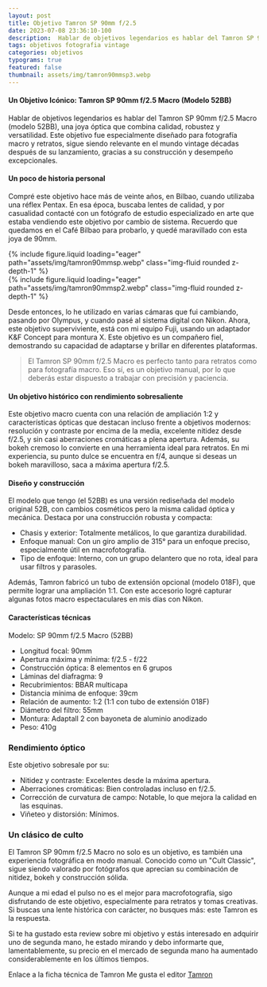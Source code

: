 ```yaml
---
layout: post
title: Objetivo Tamron SP 90mm f/2.5
date: 2023-07-08 23:36:10-100
description:  Hablar de objetivos legendarios es hablar del Tamron SP 90mm f/2.5 Macro (modelo 52BB), una joya óptica que combina calidad, robustez y versatilidad.
tags: objetivos fotografia vintage
categories: objetivos
typograms: true
featured: false
thumbnail: assets/img/tamron90mmsp3.webp
---
```


#### Un Objetivo Icónico: Tamron SP 90mm f/2.5 Macro (Modelo 52BB)

Hablar de objetivos legendarios es hablar del Tamron SP 90mm f/2.5 Macro (modelo 52BB), una joya óptica que combina calidad, robustez y versatilidad. Este objetivo fue especialmente diseñado para fotografía macro y retratos, sigue siendo relevante en el mundo vintage décadas después de su lanzamiento, gracias a su construcción y desempeño excepcionales.
#### Un poco de historia personal

Compré este objetivo hace más de veinte años, en Bilbao, cuando utilizaba una réflex Pentax. En esa época, buscaba lentes de calidad, y por casualidad contacté con un fotógrafo de estudio especializado en arte que estaba vendiendo este objetivo por cambio de sistema. Recuerdo que quedamos en el Café Bilbao para probarlo, y quedé maravillado con esta joya de 90mm.

<div class="row mt-3">
<div class="col-sm mt-3 mt-md-0">
{% include figure.liquid loading="eager" path="assets/img/tamron90mmsp.webp" class="img-fluid rounded z-depth-1" %}
</div>
<div class="col-sm mt-3 mt-md-0">
{% include figure.liquid loading="eager" path="assets/img/tamron90mmsp2.webp" class="img-fluid rounded z-depth-1" %}
</div>
</div>

Desde entonces, lo he utilizado en varias cámaras que fui cambiando, pasando por Olympus, y cuando pasé al sistema digital con Nikon. Ahora, este objetivo superviviente, está con mi equipo Fuji, usando un adaptador K&F Concept para montura X. Este objetivo es un compañero fiel, demostrando su capacidad de adaptarse y brillar en diferentes plataformas.

>El Tamron SP 90mm f/2.5 Macro es perfecto tanto para retratos como para fotografía macro. Eso sí, es un objetivo manual, por lo que deberás estar dispuesto a trabajar con precisión y paciencia.

#### Un objetivo histórico con rendimiento sobresaliente

Este objetivo macro cuenta con una relación de ampliación 1:2 y características ópticas que destacan incluso frente a objetivos modernos: resolución y contraste por encima de la media, excelente nitidez desde f/2.5, y sin casi aberraciones cromáticas a plena apertura. Además, su bokeh cremoso lo convierte en una herramienta ideal para retratos. En mi experiencia, su punto dulce se encuentra en f/4, aunque si deseas un bokeh maravilloso, saca a máxima apertura f/2.5. 

#### Diseño y construcción

El modelo que tengo (el 52BB) es una versión rediseñada del modelo original 52B, con cambios cosméticos pero la misma calidad óptica y mecánica. Destaca por una construcción robusta y compacta:

- Chasis y exterior: Totalmente metálicos, lo que garantiza durabilidad.
- Enfoque manual: Con un giro amplio de 315° para un enfoque preciso, especialmente útil en macrofotografía.
- Tipo de enfoque: Interno, con un grupo delantero que no rota, ideal para usar filtros y parasoles.

Además, Tamron fabricó un tubo de extensión opcional (modelo 018F), que permite lograr una ampliación 1:1. Con este accesorio logré capturar algunas fotos macro espectaculares en mis días con Nikon.

#### Características técnicas

Modelo: SP 90mm f/2.5 Macro (52BB)

- Longitud focal: 90mm
- Apertura máxima y mínima: f/2.5 - f/22
- Construcción óptica: 8 elementos en 6 grupos
- Láminas del diafragma: 9
- Recubrimientos: BBAR multicapa
- Distancia mínima de enfoque: 39cm
- Relación de aumento: 1:2 (1:1 con tubo de extensión 018F)
- Diámetro del filtro: 55mm
- Montura: Adaptall 2 con bayoneta de aluminio anodizado
- Peso: 410g

### Rendimiento óptico

Este objetivo sobresale por su:

- Nitidez y contraste: Excelentes desde la máxima apertura.
- Aberraciones cromáticas: Bien controladas incluso en f/2.5.
- Corrección de curvatura de campo: Notable, lo que mejora la calidad en las esquinas.
- Viñeteo y distorsión: Mínimos.

### Un clásico de culto

El Tamron SP 90mm f/2.5 Macro no solo es un objetivo, es también una experiencia fotográfica en modo manual. Conocido como un "Cult Classic", sigue siendo valorado por fotógrafos que aprecian su combinación de nitidez, bokeh y construcción sólida.

Aunque a mi edad el pulso no es el mejor para macrofotografía, sigo disfrutando de este objetivo, especialmente para retratos y tomas creativas. Si buscas una lente histórica con carácter, no busques más: este Tamron es la respuesta.

Si te ha gustado esta review sobre mi objetivo y estás interesado en adquirir uno de segunda mano, he estado mirando y debo informarte que, lamentablemente, su precio en el mercado de segunda mano ha aumentado considerablemente en los últimos tiempos.

Enlace a la ficha técnica de Tamron Me gusta el editor [Tamron](http://www.adaptall-2.com/lenses/52B.html)
